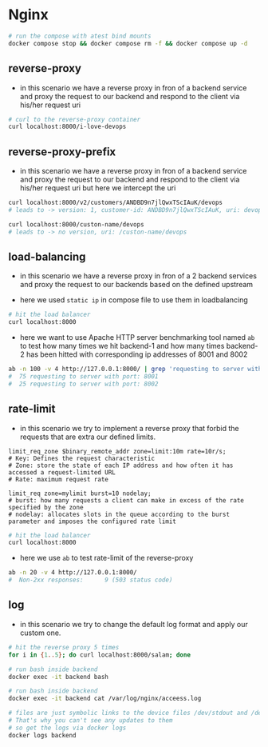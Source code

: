 # Nginx

``` bash
# run the compose with atest bind mounts
docker compose stop && docker compose rm -f && docker compose up -d
```

## reverse-proxy

- in this scenario we have a reverse proxy in fron of a backend service and proxy the request to our backend and respond to the client via his/her request uri

``` bash
# curl to the reverse-proxy container
curl localhost:8000/i-love-devops
```

## reverse-proxy-prefix

- in this scenario we have a reverse proxy in fron of a backend service and proxy the request to our backend and respond to the client via his/her request uri but here we intercept the uri

``` bash
curl localhost:8000/v2/customers/ANDBD9n7jlQwxTScIAuK/devops
# leads to -> version: 1, customer-id: ANDBD9n7jlQwxTScIAuK, uri: devops

curl localhost:8000/custon-name/devops
# leads to -> no version, uri: /custon-name/devops
```

## load-balancing

- in this scenario we have a reverse proxy in fron of a 2 backend services and proxy the request to our backends based on the defined upstream

- here we used `static ip` in compose file to use them in loadbalancing 

``` bash
# hit the load balancer
curl localhost:8000
```

- here we want to use Apache HTTP server benchmarking tool named `ab` to test how many times we hit backend-1 and how many times backend-2 has been hitted with corresponding ip addresses of 8001 and 8002

``` bash
ab -n 100 -v 4 http://127.0.0.1:8000/ | grep 'requesting to server with port:' | sort | uniq -c
#  75 requesting to server with port: 8001
#  25 requesting to server with port: 8002
```

## rate-limit

- in this scenario we try to implement a reverse proxy that forbid the requests that are extra our defined limits.

``` nginx
limit_req_zone $binary_remote_addr zone=limit:10m rate=10r/s;
# Key: Defines the request characteristic
# Zone: store the state of each IP address and how often it has accessed a request‑limited URL
# Rate: maximum request rate

limit_req zone=mylimit burst=10 nodelay;
# burst: how many requests a client can make in excess of the rate specified by the zone
# nodelay: allocates slots in the queue according to the burst parameter and imposes the configured rate limit
```

``` bash
# hit the load balancer
curl localhost:8000
```

- here we use `ab` to test rate-limit of the reverse-proxy

``` bash
ab -n 20 -v 4 http://127.0.0.1:8000/ 
#  Non-2xx responses:      9 (503 status code)
```

## log

- in this scenario we try to change the default log format and apply our custom one.

``` bash
# hit the reverse proxy 5 times
for i in {1..5}; do curl localhost:8000/salam; done

# run bash inside backend
docker exec -it backend bash

# run bash inside backend
docker exec -it backend cat /var/log/nginx/acceess.log

# files are just symbolic links to the device files /dev/stdout and /dev/stderr. 
# That's why you can't see any updates to them
# so get the logs via docker logs
docker logs backend
```
